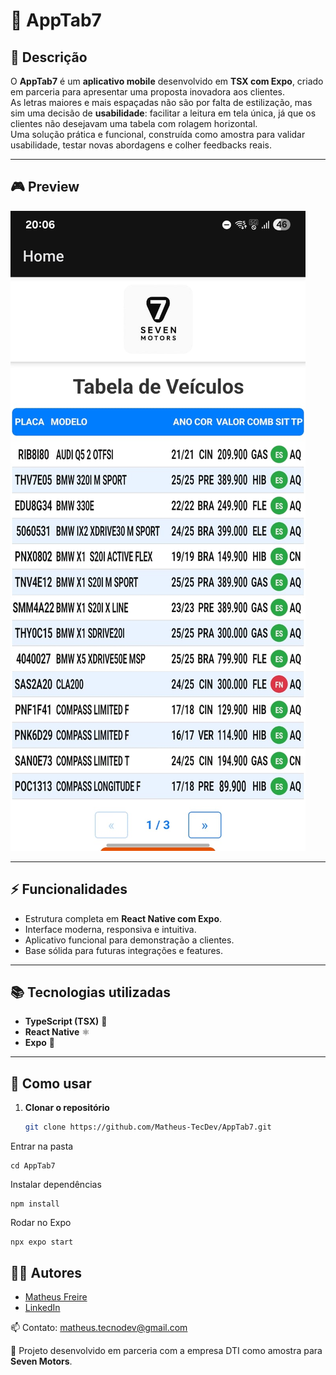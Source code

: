 # 📱 AppTab7  

## 📖 Descrição  

O **AppTab7** é um **aplicativo mobile** desenvolvido em **TSX com Expo**, criado em parceria para apresentar uma proposta inovadora aos clientes.  
As letras maiores e mais espaçadas não são por falta de estilização, mas sim uma decisão de **usabilidade**: facilitar a leitura em tela única, já que os clientes não desejavam uma tabela com rolagem horizontal.  
Uma solução prática e funcional, construída como amostra para validar usabilidade, testar novas abordagens e colher feedbacks reais.  

---

## 🎮 Preview  

![Preview do Aplicativo](Images/preview.jpg)   

---

## ⚡ Funcionalidades  

- Estrutura completa em **React Native com Expo**.  
- Interface moderna, responsiva e intuitiva.  
- Aplicativo funcional para demonstração a clientes.  
- Base sólida para futuras integrações e features.  

---

## 📚 Tecnologias utilizadas  

- **TypeScript (TSX)** 🔷  
- **React Native** ⚛️  
- **Expo** 📱  

---

## 🚀 Como usar  

1. **Clonar o repositório**  

   ```bash
   git clone https://github.com/Matheus-TecDev/AppTab7.git
Entrar na pasta

	cd AppTab7
Instalar dependências

	npm install

Rodar no Expo

	npx expo start
	
## 👨‍💻 Autores

- [Matheus Freire](https://github.com/Matheus-TecDev)  
- [LinkedIn](https://www.linkedin.com/in/matheus-freire-martins-da-costa-318622376/) 
 
📫 Contato: matheus.tecnodev@gmail.com  

🤝 Projeto desenvolvido em parceria com a empresa DTI como amostra para **Seven Motors**.
